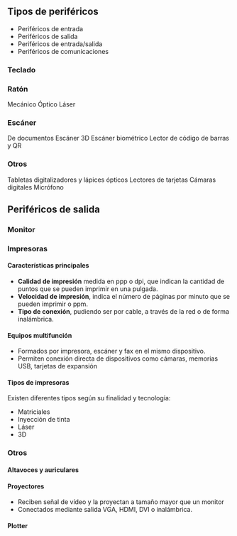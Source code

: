 ## Tipos de periféricos

- Periféricos de entrada
- Periféricos de salida
- Periféricos de entrada/salida
- Periféricos de comunicaciones

### Teclado

### Ratón

Mecánico
Óptico
Láser

### Escáner

De documentos
Escáner 3D
Escáner biométrico
Lector de código de barras y QR

### Otros

Tabletas digitalizadores y lápices ópticos
Lectores de tarjetas
Cámaras digitales
Micrófono

## Periféricos de salida

### Monitor
### Impresoras

#### Características principales

- **Calidad de impresión** medida en ppp o dpi, que indican la cantidad de puntos que se pueden imprimir en una pulgada.
- **Velocidad de impresión**, indica el número de páginas por minuto que se pueden imprimir o ppm.
- **Tipo de conexión**, pudiendo ser por cable, a través de la red o de forma inalámbrica.

#### Equipos multifunción

- Formados por impresora, escáner y fax en el mismo dispositivo.
- Permiten conexión directa de dispositivos como cámaras, memorias USB, tarjetas de expansión

#### Tipos de impresoras

Existen diferentes tipos según su finalidad y tecnología:

- Matriciales
- Inyección de tinta
- Láser
- 3D

### Otros

#### Altavoces y auriculares
#### Proyectores

- Reciben señal de vídeo y la proyectan a tamaño mayor que un monitor
- Conectados mediante salida VGA, HDMI, DVI o inalámbrica.

#### Plotter

